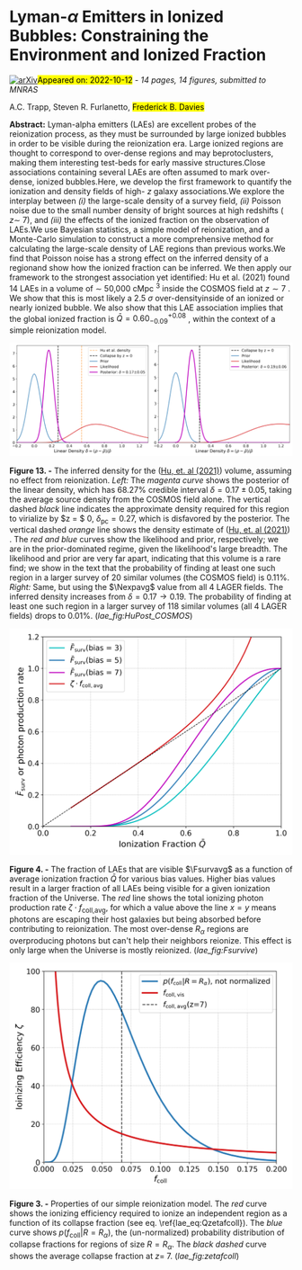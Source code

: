 <div class="macros" style="visibility:hidden;">
$\newcommand{\ensuremath}{}$
$\newcommand{\xspace}{}$
$\newcommand{\object}[1]{\texttt{#1}}$
$\newcommand{\farcs}{{.}''}$
$\newcommand{\farcm}{{.}'}$
$\newcommand{\arcsec}{''}$
$\newcommand{\arcmin}{'}$
$\newcommand{\ion}[2]{#1#2}$
$\newcommand{\textsc}[1]{\textrm{#1}}$
$\newcommand{\hl}[1]{\textrm{#1}}$
$\newcommand$
$\newcommand$
$\newcommand$
$\newcommand$
$\newcommand$
$\newcommand$
$\newcommand$
$\newcommand$
$\newcommand$
$\newcommand$
$\newcommand$
$\newcommand$
$\newcommand$
$\newcommand$
$\newcommand$
$\newcommand$
$\newcommand$
$\newcommand$
$\newcommand$
$\newcommand$
$\newcommand$
$\newcommand$
$\newcommand$
$\newcommand$
$\newcommand{\thebibliography}{\DeclareRobustCommand{\VAN}[3]{##3}\VANthebibliography}$</div>

<div class="macros" style="visibility:hidden;">
$\newcommand{\ensuremath}{}$
$\newcommand{\xspace}{}$
$\newcommand{\object}[1]{\texttt{#1}}$
$\newcommand{\farcs}{{.}''}$
$\newcommand{\farcm}{{.}'}$
$\newcommand{\arcsec}{''}$
$\newcommand{\arcmin}{'}$
$\newcommand{\ion}[2]{#1#2}$
$\newcommand{\textsc}[1]{\textrm{#1}}$
$\newcommand{\hl}[1]{\textrm{#1}}$
$\newcommand$
$\newcommand$
$\newcommand$
$\newcommand$
$\newcommand$
$\newcommand$
$\newcommand$
$\newcommand$
$\newcommand$
$\newcommand$
$\newcommand$
$\newcommand$
$\newcommand$
$\newcommand$
$\newcommand$
$\newcommand$
$\newcommand$
$\newcommand$
$\newcommand$
$\newcommand$
$\newcommand$
$\newcommand$
$\newcommand$
$\newcommand$
$\newcommand{\thebibliography}{\DeclareRobustCommand{\VAN}[3]{##3}\VANthebibliography}$</div>



<div id="title">

# Lyman-$\alpha$ Emitters in Ionized Bubbles: Constraining the Environment and Ionized Fraction

</div>
<div id="comments">

[![arXiv](https://img.shields.io/badge/arXiv-2210.06504-b31b1b.svg)](https://arxiv.org/abs/2210.06504)<mark>Appeared on: 2022-10-12</mark> - _14 pages, 14 figures, submitted to MNRAS_

</div>
<div id="authors">

A.C. Trapp, Steven R. Furlanetto, <mark><mark>Frederick B. Davies</mark></mark>

</div>
<div id="abstract">

**Abstract:** Lyman-alpha emitters (LAEs) are excellent probes of the reionization process, as they must be surrounded by large ionized bubbles in order to be visible during the reionization era. Large ionized regions are thought to correspond to over-dense regions and may beprotoclusters, making them interesting test-beds for early massive structures.Close associations containing several LAEs are often assumed to mark over-dense, ionized bubbles.Here, we develop the first framework to quantify the ionization and density fields of high- $z$ galaxy associations.We explore the interplay between _(i)_ the large-scale density of a survey field, _(ii)_ Poisson noise due to the small number density of bright sources at high redshifts ( $z \sim$ 7), and _(iii)_ the effects of the ionized fraction on the observation of LAEs.We use Bayesian statistics, a simple model of reionization, and a Monte-Carlo simulation to construct a more comprehensive method for calculating the large-scale density of LAE regions than previous works.We find that Poisson noise has a strong effect on the inferred density of a regionand show how the ionized fraction can be inferred. We then apply our framework to the strongest association yet identified: Hu et al. (2021) found 14 LAEs in a volume of $\sim$ 50,000 cMpc $^3$ inside the COSMOS field at $z \sim7$ . We show that this is most likely a 2.5 $\sigma$ over-densityinside of an ionized or nearly ionized bubble. We also show that this LAE association implies that the global ionized fraction is $\bar{Q} = 0.60^{+0.08}_{-0.09}$ , within the context of a simple reionization model.

</div>

<div id="div_fig1">

<img src="tmp_2210.06504/./laefig_ionized_denpost_linear_COSMOSNavg.png" alt="Fig13.1" width="50%"/><img src="tmp_2210.06504/./laefig_ionized_denpost_linear_LAGERNavg.png" alt="Fig13.2" width="50%"/>

**Figure 13. -** 
    The inferred density  for the  ([Hu, et. al (2021)](https://ui.adsabs.harvard.edu/abs/2021NatAs...5..485H))  volume, assuming no effect from reionization.  *Left:* The _magenta curve_ shows the posterior of the linear density, which has 68.27\% credible interval
    $\delta = 0.17 \pm 0.05$, taking the average source density from the COSMOS field alone.
    The vertical dashed _black_ line indicates the approximate density required for this region to virialize by $z = $ 0, $\delta_{\textrm{pc}} = 0.27$, which is disfavored by the posterior. The vertical dashed _orange_ line shows the density estimate of  ([Hu, et. al (2021)](https://ui.adsabs.harvard.edu/abs/2021NatAs...5..485H)) .
    The _red and blue_ curves show the likelihood and prior, respectively;
    we are in the prior-dominated regime, given the likelihood's large breadth.
    The likelihood and prior are very far apart, indicating that this volume is a rare find; we show in the text that
    the probability of finding at least one such region in a larger survey of 20 similar volumes (the COSMOS field) is 0.11\%. *Right:* Same, but using the $\Nexpavg$ value from all 4 LAGER fields. The inferred density increases from $\delta = 0.17 \rightarrow 0.19$. The probability of finding at least one such region in a larger survey of 118 similar volumes (all 4 LAGER fields) drops to 0.01\%. (*lae_fig:HuPost_COSMOS*)

</div>
<div id="div_fig2">

<img src="tmp_2210.06504/./laefig_Fsurvive.png" alt="Fig4" width="100%"/>

**Figure 4. -** 
    The fraction of LAEs that are visible $\Fsurvavg$ as a function of average ionization fraction $\bar{Q}$ for various bias values.
    Higher bias values result in a larger fraction of all LAEs being visible for a given ionization fraction of the Universe.
    The _red_ line shows the total ionizing photon production rate $\zeta \cdot f_{\textrm{coll,avg}}$, for which a value above the line $x=y$ means photons are escaping their host galaxies but being absorbed before contributing to reionization. The most over-dense $R_\alpha$ regions are overproducing photons but can't help their neighbors reionize. This effect is only large when the Universe is mostly reionized. (*lae_fig:Fsurvive*)

</div>
<div id="div_fig3">

<img src="tmp_2210.06504/./laefig_zetafcoll.png" alt="Fig3" width="100%"/>

**Figure 3. -** 
    Properties of our simple reionization model. The
    _red_ curve shows the ionizing efficiency required to ionize an independent region as a function of its collapse fraction (see eq. \ref{lae_eq:Qzetafcoll}).
    The _blue_ curve shows $p(f_{\textrm{coll}}|R=R_\alpha)$, the (un-normalized) probability distribution of collapse fractions for regions of size $R = R_\alpha$. The _black dashed_ curve shows the  average collapse fraction at $z=$ 7. (*lae_fig:zetafcoll*)

</div>